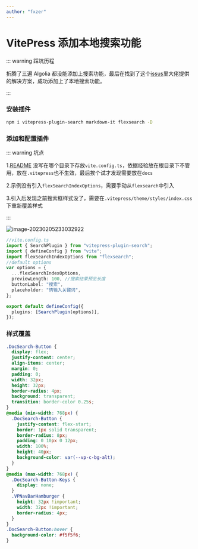 ```yaml
---
author: "fxzer"
---
```


# VitePress 添加本地搜索功能

::: warning 踩坑历程

折腾了三遍 Algolia 都没能添加上搜索功能，最后在找到了这个[issus](https://github.com/vuejs/vitepress/issues/670)里大佬提供的解决方案，成功添加上了本地搜索功能。

:::

### 安装插件

```bash
npm i vitepress-plugin-search markdown-it flexsearch -D
```

### 添加和配置插件

::: warning 坑点

1.[README](https://github.com/emersonbottero/vitepress-plugin-search#readme) 没写在哪个目录下存放`vite.config.ts`，依据经验放在根目录下不管用，放在`.vitepress`也不生效，最后挨个试才发现需要放在`docs`

2.示例没有引入`flexSearchIndexOptions`，需要手动从`flexsearch`中引入

3.引入后发现之前搜索框样式没了，需要在`.vitepress/theme/styles/index.css`下重新覆盖样式

:::

![image-20230205233032922](https://zerdocs.oss-cn-shanghai.aliyuncs.com/202302052330956.png)

```typescript
//vite.config.ts
import { SearchPlugin } from "vitepress-plugin-search";
import { defineConfig } from "vite";
import flexSearchIndexOptions from "flexsearch";
//default options
var options = {
  ...flexSearchIndexOptions,
  previewLength: 100, //搜索结果预览长度
  buttonLabel: "搜索",
  placeholder: "情输入关键词",
};

export default defineConfig({
  plugins: [SearchPlugin(options)],
});
```

### 样式覆盖

```css
.DocSearch-Button {
  display: flex;
  justify-content: center;
  align-items: center;
  margin: 0;
  padding: 0;
  width: 32px;
  height: 32px;
  border-radius: 4px;
  background: transparent;
  transition: border-color 0.25s;
}
@media (min-width: 768px) {
  .DocSearch-Button {
    justify-content: flex-start;
    border: 1px solid transparent;
    border-radius: 8px;
    padding: 0 10px 0 12px;
    width: 100%;
    height: 40px;
    background-color: var(--vp-c-bg-alt);
  }
}
@media (max-width: 768px) {
  .DocSearch-Button-Keys {
    display: none;
  }
  .VPNavBarHamburger {
    height: 32px !important;
    width: 32px !important;
    border-radius: 4px;
  }
}
.DocSearch-Button:hover {
  background-color: #f5f5f6;
}
```
